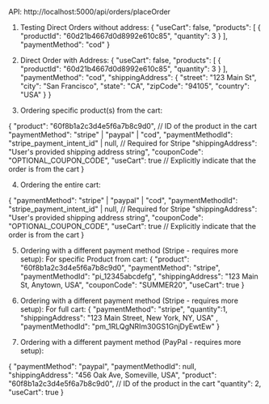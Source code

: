 API: http://localhost:5000/api/orders/placeOrder

1. Testing Direct Orders without address:
    {
    "useCart": false,
    "products": [
        {
        "productId": "60d21b4667d0d8992e610c85",
        "quantity": 3
        }
    ],
    "paymentMethod": "cod"
    }

2. Direct Order with Address:
    {
    "useCart": false,
    "products": [
        {
        "productId": "60d21b4667d0d8992e610c85",
        "quantity": 3
        }
    ],
    "paymentMethod": "cod",
    "shippingAddress": {
        "street": "123 Main St",
        "city": "San Francisco",
        "state": "CA",
        "zipCode": "94105",
        "country": "USA"
    }
    }

3. Ordering specific product(s) from the cart:

{
  "product": "60f8b1a2c3d4e5f6a7b8c9d0", // ID of the product in the cart
  "paymentMethod": "stripe" | "paypal" | "cod",
  "paymentMethodId": "stripe_payment_intent_id" | null, // Required for Stripe
  "shippingAddress": "User's provided shipping address string",
  "couponCode": "OPTIONAL_COUPON_CODE",
  "useCart": true // Explicitly indicate that the order is from the cart
}


4. Ordering the entire cart:

  {
  "paymentMethod": "stripe" | "paypal" | "cod",
  "paymentMethodId": "stripe_payment_intent_id" | null, // Required for Stripe
  "shippingAddress": "User's provided shipping address string",
  "couponCode": "OPTIONAL_COUPON_CODE",
  "useCart": true // Explicitly indicate that the order is from the cart
}

5. Ordering with a different payment method (Stripe - requires more setup): For specific Product from cart:
{
  "product": "60f8b1a2c3d4e5f6a7b8c9d0",
  "paymentMethod": "stripe",
  "paymentMethodId": "pi_12345abcdefg",
  "shippingAddress": "123 Main St, Anytown, USA",
  "couponCode": "SUMMER20",
  "useCart": true
}

1. Ordering with a different payment method (Stripe - requires more setup): For full cart:
    {
        "paymentMethod": "stripe",
        "quantity":1,
        "shippingAddress": "123 Main Street, New York, NY, USA" ,
        "paymentMethodId": "pm_1RLQgNRIm30GS1GnjDyEwtEw"
    }

1. Ordering with a different payment method (PayPal - requires more setup):

{
  "paymentMethod": "paypal",
  "paymentMethodId": null,
  "shippingAddress": "456 Oak Ave, Someville, USA",
  "product": "60f8b1a2c3d4e5f6a7b8c9d0", // ID of the product in the cart
  "quantity": 2,
  "useCart": true
}